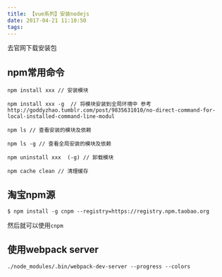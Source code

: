 ```yaml
---
title: 【vue系列】安装nodejs
date: 2017-04-21 11:10:50
tags:
---
```


去官网下载安装包 






## npm常用命令


```
npm install xxx // 安装模块

npm install xxx -g  // 将模块安装到全局环境中 参考http://goddyzhao.tumblr.com/post/9835631010/no-direct-command-for-local-installed-command-line-modul

npm ls // 查看安装的模块及依赖

npm ls -g // 查看全局安装的模块及依赖

npm uninstall xxx  (-g) // 卸载模块

npm cache clean // 清理缓存
```

## 淘宝npm源

```
$ npm install -g cnpm --registry=https://registry.npm.taobao.org
```

然后就可以使用`cnpm`


## 使用webpack server

```
./node_modules/.bin/webpack-dev-server --progress --colors
```

